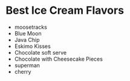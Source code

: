 # Best Ice Cream Flavors
- moosetracks
- Blue Moon
- Java Chip
- Eskimo Kisses
- Chocolate soft serve
- Chocolate with Cheesecake Pieces
- superman
- cherry